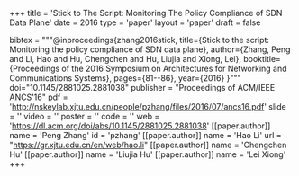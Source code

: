 +++
title = 'Stick to The Script: Monitoring The Policy Compliance of SDN Data Plane'
date = 2016
type = 'paper'
layout = 'paper'
draft = false

bibtex = """@inproceedings{zhang2016stick,
  title={Stick to the script: Monitoring the policy compliance of SDN data plane},
  author={Zhang, Peng and Li, Hao and Hu, Chengchen and Hu, Liujia and Xiong, Lei},
  booktitle={Proceedings of the 2016 Symposium on Architectures for Networking and Communications Systems},
  pages={81--86},
  year={2016}
}"""
doi="10.1145/2881025.2881038"
publisher = "Proceedings of ACM/IEEE ANCS'16"
pdf = 'http://nskeylab.xjtu.edu.cn/people/pzhang/files/2016/07/ancs16.pdf'
slide = ''
video = ''
poster = ''
code = ''
web = 'https://dl.acm.org/doi/abs/10.1145/2881025.2881038'
[[paper.author]]
    name = 'Peng Zhang'
    id = 'pzhang'
[[paper.author]]
    name = 'Hao Li'
    url = "https://gr.xjtu.edu.cn/en/web/hao.li"
[[paper.author]]
    name = 'Chengchen Hu'
[[paper.author]]
    name = 'Liujia Hu'
[[paper.author]]
    name = 'Lei Xiong'
+++

